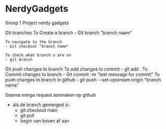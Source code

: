# NerdyGadgets
Groep 1 Project nerdy gadgets

Git branches
    To Create a branch 
    - Git branch "branch naam"

    To navigate to the branch
    - Git checkout "branch name"

    To check what branch u are on
    - git branch

Git push changes to branch
    To add changes to commit
    - git add .
    To Commit changes to branch
    - Git commit -m "text message for commit"
    To push changes to branch in github
    - git push --set-upstream origin "branch name"

Daarna merge request aanmaken op github
- als de branch gemerged is:
    - git checkout main
    - git pull
    - begin van boven af aan


